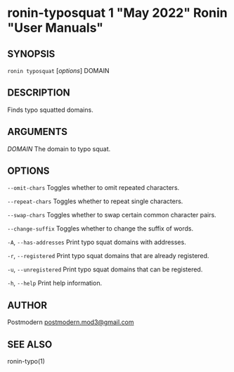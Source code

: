 # ronin-typosquat 1 "May 2022" Ronin "User Manuals"

## SYNOPSIS

`ronin typosquat` [*options*] DOMAIN

## DESCRIPTION

Finds typo squatted domains.

## ARGUMENTS

*DOMAIN*
  The domain to typo squat.

## OPTIONS

`--omit-chars`
  Toggles whether to omit repeated characters.

`--repeat-chars`
  Toggles whether to repeat single characters.

`--swap-chars`
  Toggles whether to swap certain common character pairs.

`--change-suffix`
  Toggles whether to change the suffix of words.

`-A`, `--has-addresses`
  Print typo squat domains with addresses.

`-r`, `--registered`
  Print typo squat domains that are already registered.

`-u`, `--unregistered`
  Print typo squat domains that can be registered.

`-h`, `--help`
  Print help information.

## AUTHOR

Postmodern <postmodern.mod3@gmail.com>

## SEE ALSO

ronin-typo(1)
